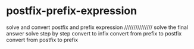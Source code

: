 # postfix-prefix-expression
solve and convert postfix and prefix expression
///////////////
solve the final answer
solve step by step
convert to infix
convert from prefix to postfix
convert from postfix to prefix
